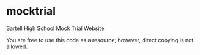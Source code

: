 # mocktrial
Sartell High School Mock Trial Website

You are free to use this code as a resource; however, direct copying is not allowed.
